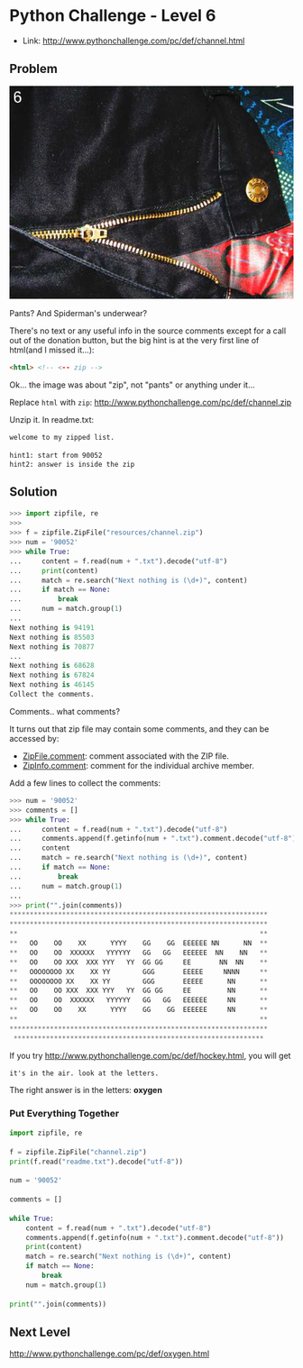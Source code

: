 # Python Challenge - Level 6


- Link: http://www.pythonchallenge.com/pc/def/channel.html

## Problem




![](src/level_06/channel.jpg)

Pants? And Spiderman's underwear?

There's no text or any useful info in the source comments except for a call out of the donation button, but the big 
hint is at the very first line of html(and I missed it...):

```html
<html> <!-- <-- zip -->
```

Ok... the image was about "zip", not "pants" or anything under it...

Replace ``html`` with ``zip``: http://www.pythonchallenge.com/pc/def/channel.zip

Unzip it. In readme.txt:

```
welcome to my zipped list.

hint1: start from 90052
hint2: answer is inside the zip
```

## Solution

```python
>>> import zipfile, re
>>> 
>>> f = zipfile.ZipFile("resources/channel.zip")
>>> num = '90052'
>>> while True:
...     content = f.read(num + ".txt").decode("utf-8")
...     print(content)        
...     match = re.search("Next nothing is (\d+)", content)        
...     if match == None:
...         break
...     num = match.group(1)
... 
Next nothing is 94191
Next nothing is 85503
Next nothing is 70877
...
Next nothing is 68628
Next nothing is 67824
Next nothing is 46145
Collect the comments.
```

Comments.. what comments? 

It turns out that zip file may contain some comments, and they can be accessed by:

- [ZipFile.comment](https://docs.python.org/3/library/zipfile.html#zipfile.ZipFile.comment): comment associated with the ZIP file.
- [ZipInfo.comment](https://docs.python.org/3/library/zipfile.html#zipfile.ZipInfo.comment): comment for the individual archive member.

Add a few lines to collect the comments:

```python
>>> num = '90052'
>>> comments = []
>>> while True:
...     content = f.read(num + ".txt").decode("utf-8")
...     comments.append(f.getinfo(num + ".txt").comment.decode("utf-8"))
...     content      
...     match = re.search("Next nothing is (\d+)", content)        
...     if match == None:
...         break
...     num = match.group(1)
... 
>>> print("".join(comments))
****************************************************************
****************************************************************
**                                                            **
**   OO    OO    XX      YYYY    GG    GG  EEEEEE NN      NN  **
**   OO    OO  XXXXXX   YYYYYY   GG   GG   EEEEEE  NN    NN   **
**   OO    OO XXX  XXX YYY   YY  GG GG     EE       NN  NN    **
**   OOOOOOOO XX    XX YY        GGG       EEEEE     NNNN     **
**   OOOOOOOO XX    XX YY        GGG       EEEEE      NN      **
**   OO    OO XXX  XXX YYY   YY  GG GG     EE         NN      **
**   OO    OO  XXXXXX   YYYYYY   GG   GG   EEEEEE     NN      **
**   OO    OO    XX      YYYY    GG    GG  EEEEEE     NN      **
**                                                            **
****************************************************************
 **************************************************************

```

If you try http://www.pythonchallenge.com/pc/def/hockey.html, you will get 

```
it's in the air. look at the letters.
```

The right answer is in the letters: **oxygen**


### Put Everything Together

```python
import zipfile, re

f = zipfile.ZipFile("channel.zip")
print(f.read("readme.txt").decode("utf-8"))

num = '90052'

comments = []

while True:
    content = f.read(num + ".txt").decode("utf-8")
    comments.append(f.getinfo(num + ".txt").comment.decode("utf-8"))
    print(content)    
    match = re.search("Next nothing is (\d+)", content)    
    if match == None:
        break
    num = match.group(1)

print("".join(comments))
```

## Next Level


http://www.pythonchallenge.com/pc/def/oxygen.html

<div class="ad">
<script src='//z-na.amazon-adsystem.com/widgets/onejs?MarketPlace=US&amp;adInstanceId=0f3c2d71-0c18-4aca-be44-ba6e8892af33&amp;storeId=xstore0b-20'></script> 
</div>  